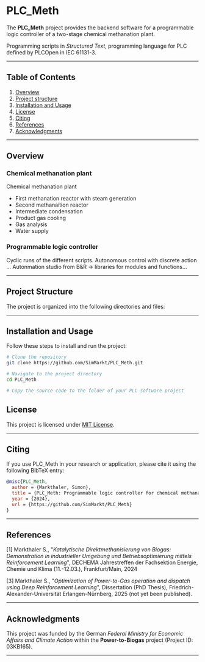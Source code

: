 # PLC_Meth

The **PLC_Meth** project provides the backend software for a programmable logic controller of a two-stage chemical methanation plant.

Programming scripts in *Structured Text*, programming language for PLC defined by PLCOpen in IEC 61131-3.



---

## Table of Contents

1. [Overview](#overview)
2. [Project structure](#project-structure)
3. [Installation and Usage](#installation-and-usage)
4. [License](#license)
5. [Citing](#citing)
6. [References](#references)
7. [Acknowledgments](#acknowledgments)

---

## Overview

### Chemical methanation plant

Chemical methanation plant
 - First methanation reactor with steam generation
 - Second methanaition reactor
 - Intermediate condensation
 - Product gas cooling
 - Gas analysis
 - Water supply

### Programmable logic controller  

Cyclic runs of the different scripts.
Autonomous control with discrete action ...
Autonmation studio from B&R -> libraries for modules and functions...

---

## Project Structure

The project is organized into the following directories and files:


---

## Installation and Usage

Follow these steps to install and run the project:

```bash
# Clone the repository
git clone https://github.com/SimMarkt/PLC_Meth.git

# Navigate to the project directory
cd PLC_Meth

# Copy the source code to the folder of your PLC software project

```


## License

This project is licensed under [MIT License](LICENSE).

---

## Citing

If you use PLC_Meth in your research or application, please cite it using the following BibTeX entry:
```BibTeX
@misc{PLC_Meth,
  author = {Markthaler, Simon},
  title = {PLC_Meth: Programmable logic controller for chemical methanation},
  year = {2024},
  url = {https://github.com/SimMarkt/PLC_Meth}
}
```

---

## References

[1] Markthaler S., "*Katalytische Direktmethanisierung von Biogas: Demonstration
in industrieller Umgebung und Betriebsoptimierung mittels Reinforcement
Learning*", DECHEMA Jahrestreffen der Fachsektion Energie, Chemie
und Klima (11.-12.03.), Frankfurt/Main, 2024

[3] Markthaler S., "*Optimization of Power-to-Gas operation and dispatch using Deep Reinforcement Learning*", Dissertation (PhD Thesis), Friedrich-Alexander-Universität Erlangen-Nürnberg, 2025 (not yet been published).

---

## Acknowledgments

This project was funded by the German *Federal Ministry for Economic Affairs and Climate Action* within the **Power-to-Biogas**
project (Project ID: 03KB165). 

---